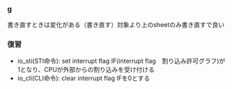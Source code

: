 ### g
書き直すときは変化がある（書き直す）対象より上のsheetのみ書き直すで良い
### 復習
- io_sti(STI命令): set interrupt flag
  IF(interrupt flag　割り込み許可グラフ)が1となり、CPUが外部からの割り込みを受け付ける
- io_cli(CLI命令): clear interrupt flag
  IFを0とする
